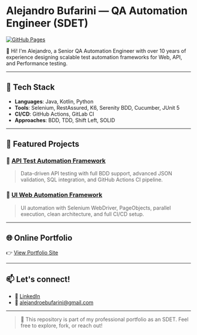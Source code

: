 # Alejandro Bufarini — QA Automation Engineer (SDET)

[![GitHub Pages](https://img.shields.io/github/deployments/bufaale/qa-sdet-portfolio/github-pages?label=deployed&logo=github)](https://bufaale.github.io/qa-sdet-portfolio)

👋 Hi! I'm Alejandro, a Senior QA Automation Engineer with over 10 years of experience designing scalable test automation frameworks for Web, API, and Performance testing.

---

## 🔧 Tech Stack

- **Languages**: Java, Kotlin, Python
- **Tools**: Selenium, RestAssured, K6, Serenity BDD, Cucumber, JUnit 5
- **CI/CD**: GitHub Actions, GitLab CI
- **Approaches**: BDD, TDD, Shift Left, SOLID

---

## 📌 Featured Projects

### 🚀 [API Test Automation Framework](https://github.com/bufaale/automation-api-java-serenity)
> Data-driven API testing with full BDD support, advanced JSON validation, SQL integration, and GitHub Actions CI pipeline.

### 🧪 [UI Web Automation Framework](https://github.com/bufaale/automation-web-java-maven)
> UI automation with Selenium WebDriver, PageObjects, parallel execution, clean architecture, and full CI/CD setup.

---

## 🌐 Online Portfolio

👉 [View Portfolio Site](https://bufaale.github.io/qa-sdet-portfolio/)

---

## 📫 Let's connect!

- 💼 [LinkedIn](https://www.linkedin.com/in/alejandro-bufarini-113060129)
- 📧 alejandroebufarini@gmail.com

---

> 💬 This repository is part of my professional portfolio as an SDET. Feel free to explore, fork, or reach out!
